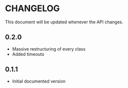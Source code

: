 CHANGELOG
=========

This document will be updated whenever the API changes.

0.2.0
-----
- Massive restructuring of every class
- Added timeouts

0.1.1
-----
- Initial documented version
